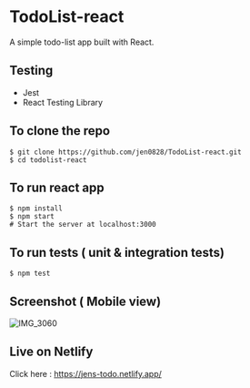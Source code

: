 # TodoList-react

A simple todo-list app built with React.

## Testing 
 * Jest
 * React Testing Library

## To clone the repo
```shell
$ git clone https://github.com/jen0828/TodoList-react.git
$ cd todolist-react
```

## To run react app
``` shell
$ npm install
$ npm start 
# Start the server at localhost:3000
```

## To run tests ( unit & integration tests)
``` shell
$ npm test
```
## Screenshot ( Mobile view)

![IMG_3060](https://user-images.githubusercontent.com/79845719/143057792-d08d3557-4b3f-4f84-97b4-e6cb1e9f6c2c.jpg)


## Live on Netlify

 Click here : https://jens-todo.netlify.app/